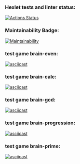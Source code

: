 ### Hexlet tests and linter status:
[![Actions Status](https://github.com/Svarojichh/python-project-49/workflows/hexlet-check/badge.svg)](https://github.com/Svarojichh/python-project-49/actions)
### Maintainability Badge:
[![Maintainability](https://api.codeclimate.com/v1/badges/30cede35bb03df53d814/maintainability)](https://codeclimate.com/github/Svarojichh/python-project-49/maintainability)
### test game brain-even:
[![asciicast](https://asciinema.org/a/b91O766RpbQxD2cN9X1fn4QZL.svg)](https://asciinema.org/a/b91O766RpbQxD2cN9X1fn4QZL)
### test game brain-calc:
[![asciicast](https://asciinema.org/a/wD8sDLQWp8JWzs7T4BVD3P6f6.svg)](https://asciinema.org/a/wD8sDLQWp8JWzs7T4BVD3P6f6)
### test game brain-gcd:
[![asciicast](https://asciinema.org/a/gdpfHuzlCGYBbVOv4PQ5GZn7l.svg)](https://asciinema.org/a/gdpfHuzlCGYBbVOv4PQ5GZn7l)
### test game brain-progression:
[![asciicast](https://asciinema.org/a/M9o5xquSuUj7bP1YcZJB1QL8x.svg)](https://asciinema.org/a/M9o5xquSuUj7bP1YcZJB1QL8x)
### test game brain-prime:
[![asciicast](https://asciinema.org/a/8dOXaeQSi6KjgydcHusyhqM4s.svg)](https://asciinema.org/a/8dOXaeQSi6KjgydcHusyhqM4s)
